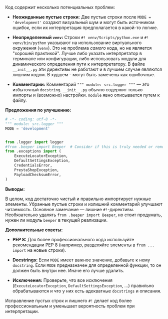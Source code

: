 Код содержит несколько потенциальных проблем:

* **Неожиданные пустые строки:**  Две пустые строки после `MODE = 'development'` создают визуальный шум и могут быть источником ошибок, если их интерпретация предполагается в какой-то логике.

* **Неопределенный `venv`:**  Строки `#! venv/Scripts/python.exe` и `#! venv/bin/python` указывают на использование виртуального окружения (`venv`).  Это не проблема *самого* кода, но не является "хорошей практикой".  Лучше либо указать интерпретатор в терминале или конфигурации, либо использовать модули для динамического определения пути к интерпретатору.  В файле `__init__.py` эти директивы не работают и в лучшем случае являются лишним кодом.  В худшем - могут быть замечены как ошибочные.

* **Комментарии:** Комментарий `""" module: src.logger """` — это избыточный `docstring`.  `__init__.py` обычно содержит только импорты и (возможно) настройки.  `module` явно описывается путем к файлу.


**Предложения по улучшению:**

```python
# -*- coding: utf-8 -*-
""" module: src.logger """
MODE = 'development'


from .logger import logger
#from .beeper import Beeper  # Consider if this is truly needed or remove if not.
from .exceptions import (
    ExecuteLocatorException,
    DefaultSettingsException,
    CredentialsError,
    PrestaShopException,
    PayloadChecksumError,
)
```

**Выводы:**

В целом, код достаточно чистый и правильно импортирует нужные элементы.  Убранные пустые строки и излишний комментарий улучшают читаемость.  Основное замечание — лишние `#!`-директивы.  Необязательно удалять `from .beeper import Beeper`, но стоит продумать, нужен ли модуль `beeper` в текущей реализации.


**Дополнительные советы:**

* **PEP 8:**  Для более профессионального кода используйте рекомендации PEP 8 (например,  разделяйте элементы в `from ... import` на новые строки).

* **Docstrings:**  Если `MODE` имеет важное значение, добавьте к нему `docstring`.  Если `MODE` предназначен для определенной функции, то он должен быть внутри нее.  Иначе его лучше удалить.

* **Исключения:**  Проверьте, что все исключения (`ExecuteLocatorException`, `DefaultSettingsException`, ...) правильно обрабатываются и что у них есть адекватные `docstrings` и описания.


Исправление пустых строк и лишнего `#!` делает код более профессиональным и уменьшает вероятность проблем при интерпретации.
